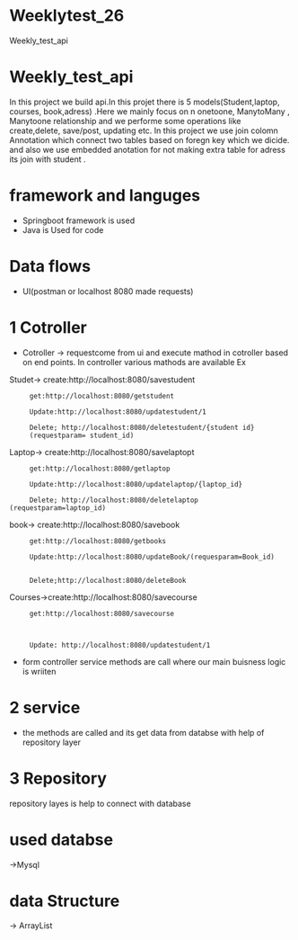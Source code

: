 # Weeklytest_26
Weekly_test_api

# Weekly_test_api

In this project we build api.In  this projet there is 5 models(Student,laptop, courses, book,adress) .Here we mainly focus on n onetoone, ManytoMany , Manytoone relationship and we performe some operations like create,delete, save/post, updating etc. In this project we use join colomn Annotation which connect two tables based on foregn key which we dicide. and also we use embedded anotation for not making extra table for adress its join with student .

# framework and languges
* Springboot framework is used
* Java is Used for code

# Data flows

* UI(postman or localhost 8080 made requests)

# 1 Cotroller
* Cotroller -> requestcome from ui and  execute mathod in cotroller based on end points. In controller various mathods are available Ex

Studet-> create:http://localhost:8080/savestudent

         get:http://localhost:8080/getstudent

         Update:http://localhost:8080/updatestudent/1

         Delete; http://localhost:8080/deletestudent/{student id} 
         (requestparam= student_id)


 Laptop-> create:http://localhost:8080/savelaptopt

         get:http://localhost:8080/getlaptop

         Update:http://localhost:8080/updatelaptop/{laptop_id}

         Delete; http://localhost:8080/deletelaptop (requestparam=laptop_id)

book-> create:http://localhost:8080/savebook


         get:http://localhost:8080/getbooks

         Update:http://localhost:8080/updateBook/(requesparam=Book_id)


         Delete;http://localhost:8080/deleteBook  

Courses->create:http://localhost:8080/savecourse


         get:http://localhost:8080/savecourse



         Update: http://localhost:8080/updatestudent/1
         


* form controller service methods are call where our main buisness logic is wriiten

# 2 service

* the methods are called and its get data from databse with help of repository layer

# 3 Repository 
repository layes is help to connect with database 

# used databse
->Mysql

# data Structure
->  ArrayList


